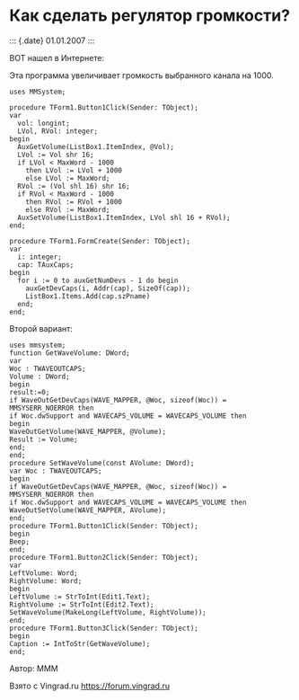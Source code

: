 Как сделать регулятор громкости?
================================

::: {.date}
01.01.2007
:::

ВОТ нашел в Интернете:

Эта программа увеличивает громкость выбранного канала на 1000.

    uses MMSystem;
     
    procedure TForm1.Button1Click(Sender: TObject);
    var
      vol: longint;
      LVol, RVol: integer;
    begin
      AuxGetVolume(ListBox1.ItemIndex, @Vol);
      LVol := Vol shr 16;
      if LVol < MaxWord - 1000
        then LVol := LVol + 1000
        else LVol := MaxWord;
      RVol := (Vol shl 16) shr 16;
      if RVol < MaxWord - 1000
        then RVol := RVol + 1000
        else RVol := MaxWord;
      AuxSetVolume(ListBox1.ItemIndex, LVol shl 16 + RVol);
    end;
     
    procedure TForm1.FormCreate(Sender: TObject);
    var
      i: integer;
      cap: TAuxCaps;
    begin
      for i := 0 to auxGetNumDevs - 1 do begin
        auxGetDevCaps(i, Addr(cap), SizeOf(cap));
        ListBox1.Items.Add(cap.szPname)
      end;
    end; 

Второй вариант:

    uses mmsystem;
    function GetWaveVolume: DWord;
    var
    Woc : TWAVEOUTCAPS;
    Volume : DWord;
    begin
    result:=0;
    if WaveOutGetDevCaps(WAVE_MAPPER, @Woc, sizeof(Woc)) = MMSYSERR_NOERROR then
    if Woc.dwSupport and WAVECAPS_VOLUME = WAVECAPS_VOLUME then
    begin
    WaveOutGetVolume(WAVE_MAPPER, @Volume);
    Result := Volume;
    end;
    end;
    procedure SetWaveVolume(const AVolume: DWord);
    var Woc : TWAVEOUTCAPS;
    begin
    if WaveOutGetDevCaps(WAVE_MAPPER, @Woc, sizeof(Woc)) = MMSYSERR_NOERROR then
    if Woc.dwSupport and WAVECAPS_VOLUME = WAVECAPS_VOLUME then WaveOutSetVolume(WAVE_MAPPER, AVolume);
    end;
    procedure TForm1.Button1Click(Sender: TObject);
    begin
    Beep;
    end;
    procedure TForm1.Button2Click(Sender: TObject);
    var
    LeftVolume: Word;
    RightVolume: Word;
    begin
    LeftVolume := StrToInt(Edit1.Text);
    RightVolume := StrToInt(Edit2.Text);
    SetWaveVolume(MakeLong(LeftVolume, RightVolume));
    end;
    procedure TForm1.Button3Click(Sender: TObject);
    begin
    Caption := IntToStr(GetWaveVolume);
    end;

Автор: MMM

Взято с Vingrad.ru <https://forum.vingrad.ru>
